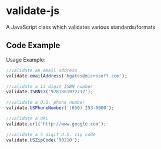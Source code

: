 validate-js
===========

A JavaScript class which validates various standards/formats


## Code Example

Usage Example:

```javascript
//validate an email address
validate.emailAddress('bgates@microsoft.com');

//validate a 13 digit ISBN number
validate.ISBN13('9781861972712');

//validate a U.S. phone number
validate.USPhoneNumber('(650) 253-0000');

//validate a URL
validate.url('http://www.google.com');

//validate a 5 digit U.S. zip code
validate.USZipCode('90210');
```
